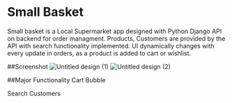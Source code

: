 # Small Basket

Small basket is a Local Supermarket app designed with Python Django API on backend for order managment. Products, Customers are provided by the API with search functionality implemented. UI dynamically changes with every update in orders, as a product is added to cart or wishlist. 


##Screenshot
![Untitled design (1)](https://github.com/Asif-Faizal/Small-Basket/assets/112123678/4be71478-3f67-4d94-8ae2-e1f568c52b89)
![Untitled design (2)](https://github.com/Asif-Faizal/Small-Basket/assets/112123678/65881523-b29f-4a64-a8c2-3f6e997607d2)


##Major Functionality
Cart Bubble


Search Customers
